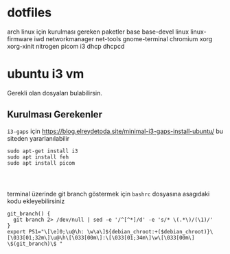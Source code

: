 # dotfiles
arch linux için kurulması gereken paketler
base base-devel linux linux-firmware iwd networkmanager net-tools gnome-terminal chromium xorg xorg-xinit nitrogen picom i3 dhcp dhcpcd 
# ubuntu i3 vm
Gerekli olan dosyaları bulabilirsin.


## Kurulması Gerekenler

`i3-gaps` için https://blog.elreydetoda.site/minimal-i3-gaps-install-ubuntu/ bu siteden yararlanılabilir
```
sudo apt-get install i3
sudo apt install feh
sudo apt install picom




```
terminal üzerinde git branch göstermek için `bashrc` dosyasına asagıdaki kodu ekleyebilirsiniz
```
git_branch() {
  git branch 2> /dev/null | sed -e '/^[^*]/d' -e 's/* \(.*\)/(\1)/'
}
export PS1="\[\e]0;\u@\h: \w\a\]${debian_chroot:+($debian_chroot)}\[\033[01;32m\]\u@\h\[\033[00m\]:\[\033[01;34m\]\w\[\033[00m\] \$(git_branch)\$ "

```
